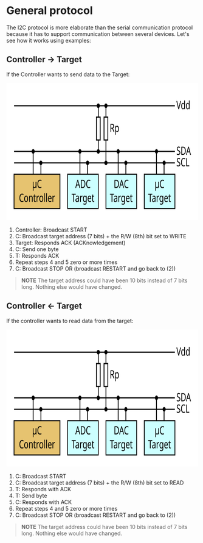 # General protocol

The I2C protocol is more elaborate than the serial communication protocol because it has to support
communication between several devices. Let's see how it works using examples:

## Controller → Target

If the Controller wants to send data to the Target:

<p align="center">
  <img class="white_bg" height="360" title="I2C bus" src="../assets/i2c-controller-target.svg" />
</p>

1. Controller: Broadcast START
2. C: Broadcast target address (7 bits) + the R/W (8th) bit set to WRITE
3. Target: Responds ACK (ACKnowledgement)
4. C: Send one byte
5. T: Responds ACK
6. Repeat steps 4 and 5 zero or more times
7. C: Broadcast STOP OR (broadcast RESTART and go back to (2))

> **NOTE** The target address could have been 10 bits instead of 7 bits long. Nothing else would have
> changed.

## Controller ← Target

If the controller wants to read data from the target:

<p align="center">
  <img class="white_bg" height="360" title="I2C bus" src="../assets/i2c-controller-target.svg" />
</p>

1. C: Broadcast START
2. C: Broadcast target address (7 bits) + the R/W (8th) bit set to READ
3. T: Responds with ACK
4. T: Send byte
5. C: Responds with ACK
6. Repeat steps 4 and 5 zero or more times
7. C: Broadcast STOP OR (broadcast RESTART and go back to (2))

> **NOTE** The target address could have been 10 bits instead of 7 bits long. Nothing else would
> have changed.
